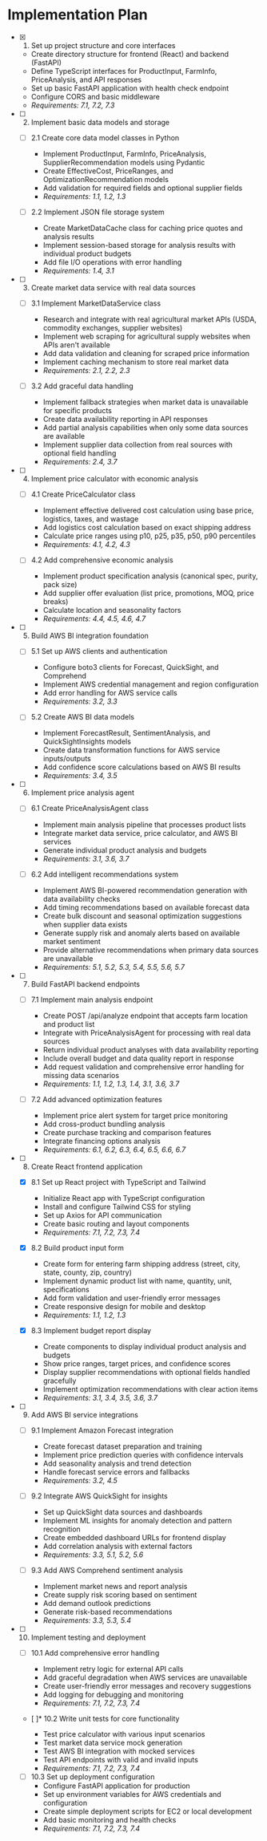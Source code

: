 # Implementation Plan

- [x] 1. Set up project structure and core interfaces

  - Create directory structure for frontend (React) and backend (FastAPI)
  - Define TypeScript interfaces for ProductInput, FarmInfo, PriceAnalysis, and API responses
  - Set up basic FastAPI application with health check endpoint
  - Configure CORS and basic middleware
  - _Requirements: 7.1, 7.2, 7.3_

- [ ] 2. Implement basic data models and storage

  - [ ] 2.1 Create core data model classes in Python

    - Implement ProductInput, FarmInfo, PriceAnalysis, SupplierRecommendation models using Pydantic
    - Create EffectiveCost, PriceRanges, and OptimizationRecommendation models
    - Add validation for required fields and optional supplier fields
    - _Requirements: 1.1, 1.2, 1.3_

  - [ ] 2.2 Implement JSON file storage system
    - Create MarketDataCache class for caching price quotes and analysis results
    - Implement session-based storage for analysis results with individual product budgets
    - Add file I/O operations with error handling
    - _Requirements: 1.4, 3.1_

- [ ] 3. Create market data service with real data sources

  - [ ] 3.1 Implement MarketDataService class

    - Research and integrate with real agricultural market APIs (USDA, commodity exchanges, supplier websites)
    - Implement web scraping for agricultural supply websites when APIs aren't available
    - Add data validation and cleaning for scraped price information
    - Implement caching mechanism to store real market data
    - _Requirements: 2.1, 2.2, 2.3_

  - [ ] 3.2 Add graceful data handling
    - Implement fallback strategies when market data is unavailable for specific products
    - Create data availability reporting in API responses
    - Add partial analysis capabilities when only some data sources are available
    - Implement supplier data collection from real sources with optional field handling
    - _Requirements: 2.4, 3.7_

- [ ] 4. Implement price calculator with economic analysis

  - [ ] 4.1 Create PriceCalculator class

    - Implement effective delivered cost calculation using base price, logistics, taxes, and wastage
    - Add logistics cost calculation based on exact shipping address
    - Calculate price ranges using p10, p25, p35, p50, p90 percentiles
    - _Requirements: 4.1, 4.2, 4.3_

  - [ ] 4.2 Add comprehensive economic analysis
    - Implement product specification analysis (canonical spec, purity, pack size)
    - Add supplier offer evaluation (list price, promotions, MOQ, price breaks)
    - Calculate location and seasonality factors
    - _Requirements: 4.4, 4.5, 4.6, 4.7_

- [ ] 5. Build AWS BI integration foundation

  - [ ] 5.1 Set up AWS clients and authentication

    - Configure boto3 clients for Forecast, QuickSight, and Comprehend
    - Implement AWS credential management and region configuration
    - Add error handling for AWS service calls
    - _Requirements: 3.2, 3.3_

  - [ ] 5.2 Create AWS BI data models
    - Implement ForecastResult, SentimentAnalysis, and QuickSightInsights models
    - Create data transformation functions for AWS service inputs/outputs
    - Add confidence score calculations based on AWS BI results
    - _Requirements: 3.4, 3.5_

- [ ] 6. Implement price analysis agent

  - [ ] 6.1 Create PriceAnalysisAgent class

    - Implement main analysis pipeline that processes product lists
    - Integrate market data service, price calculator, and AWS BI services
    - Generate individual product analysis and budgets
    - _Requirements: 3.1, 3.6, 3.7_

  - [ ] 6.2 Add intelligent recommendations system
    - Implement AWS BI-powered recommendation generation with data availability checks
    - Add timing recommendations based on available forecast data
    - Create bulk discount and seasonal optimization suggestions when supplier data exists
    - Generate supply risk and anomaly alerts based on available market sentiment
    - Provide alternative recommendations when primary data sources are unavailable
    - _Requirements: 5.1, 5.2, 5.3, 5.4, 5.5, 5.6, 5.7_

- [ ] 7. Build FastAPI backend endpoints

  - [ ] 7.1 Implement main analysis endpoint

    - Create POST /api/analyze endpoint that accepts farm location and product list
    - Integrate with PriceAnalysisAgent for processing with real data sources
    - Return individual product analyses with data availability reporting
    - Include overall budget and data quality report in response
    - Add request validation and comprehensive error handling for missing data scenarios
    - _Requirements: 1.1, 1.2, 1.3, 1.4, 3.1, 3.6, 3.7_

  - [ ] 7.2 Add advanced optimization features
    - Implement price alert system for target price monitoring
    - Add cross-product bundling analysis
    - Create purchase tracking and comparison features
    - Integrate financing options analysis
    - _Requirements: 6.1, 6.2, 6.3, 6.4, 6.5, 6.6, 6.7_

- [ ] 8. Create React frontend application

  - [x] 8.1 Set up React project with TypeScript and Tailwind

    - Initialize React app with TypeScript configuration
    - Install and configure Tailwind CSS for styling
    - Set up Axios for API communication
    - Create basic routing and layout components
    - _Requirements: 7.1, 7.2, 7.3, 7.4_

  - [x] 8.2 Build product input form

    - Create form for entering farm shipping address (street, city, state, county, zip, country)
    - Implement dynamic product list with name, quantity, unit, specifications
    - Add form validation and user-friendly error messages
    - Create responsive design for mobile and desktop
    - _Requirements: 1.1, 1.2, 1.3_

  - [x] 8.3 Implement budget report display

    - Create components to display individual product analysis and budgets
    - Show price ranges, target prices, and confidence scores
    - Display supplier recommendations with optional fields handled gracefully
    - Implement optimization recommendations with clear action items
    - _Requirements: 3.1, 3.4, 3.5, 3.6, 3.7_

- [ ] 9. Add AWS BI service integrations

  - [ ] 9.1 Implement Amazon Forecast integration

    - Create forecast dataset preparation and training
    - Implement price prediction queries with confidence intervals
    - Add seasonality analysis and trend detection
    - Handle forecast service errors and fallbacks
    - _Requirements: 3.2, 4.5_

  - [ ] 9.2 Integrate AWS QuickSight for insights

    - Set up QuickSight data sources and dashboards
    - Implement ML insights for anomaly detection and pattern recognition
    - Create embedded dashboard URLs for frontend display
    - Add correlation analysis with external factors
    - _Requirements: 3.3, 5.1, 5.2, 5.6_

  - [ ] 9.3 Add AWS Comprehend sentiment analysis
    - Implement market news and report analysis
    - Create supply risk scoring based on sentiment
    - Add demand outlook predictions
    - Generate risk-based recommendations
    - _Requirements: 3.3, 5.3, 5.4_

- [ ] 10. Implement testing and deployment

  - [ ] 10.1 Add comprehensive error handling

    - Implement retry logic for external API calls
    - Add graceful degradation when AWS services are unavailable
    - Create user-friendly error messages and recovery suggestions
    - Add logging for debugging and monitoring
    - _Requirements: 7.1, 7.2, 7.3, 7.4_

  - [ ]\* 10.2 Write unit tests for core functionality

    - Test price calculator with various input scenarios
    - Test market data service mock generation
    - Test AWS BI integration with mocked services
    - Test API endpoints with valid and invalid inputs
    - _Requirements: 7.1, 7.2, 7.3, 7.4_

  - [ ] 10.3 Set up deployment configuration
    - Configure FastAPI application for production
    - Set up environment variables for AWS credentials and configuration
    - Create simple deployment scripts for EC2 or local development
    - Add basic monitoring and health checks
    - _Requirements: 7.1, 7.2, 7.3, 7.4_
